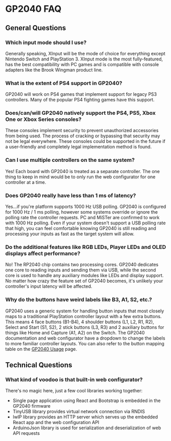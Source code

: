 # GP2040 FAQ

## General Questions

### Which input mode should I use?

Generally speaking, XInput will be the mode of choice for everything except Nintendo Switch and PlayStation 3. XInput mode is the most fully-featured, has the best compatibility with PC games and is compatible with console adapters like the Brook Wingman product line.

### What is the extent of PS4 support in GP2040?

GP2040 will work on PS4 games that implement support for legacy PS3 controllers. Many of the popular PS4 fighting games have this support.

### Does/can/will GP2040 natively support the PS4, PS5, Xbox One or Xbox Series consoles?

These consoles implement security to prevent unauthorized accessories from being used. The process of cracking or bypassing that security may not be legal everywhere. These consoles could be supported in the future if a user-friendly and completely legal implementation method is found.

### Can I use multiple controllers on the same system?

Yes! Each board with GP2040 is treated as a separate controller. The one thing to keep in mind would be to only run the web configurator for one controller at a time.

### Does GP2040 really have less than 1 ms of latency?

Yes...if you're platform supports 1000 Hz USB polling. GP2040 is configured for 1000 Hz / 1 ms polling, however some systems override or ignore the polling rate the controller requests. PC and MiSTer are confirmed to work with 1000 Hz polling. Even if your system doesn't support a USB polling rate that high, you can feel comfortable knowing GP2040 is still reading and processing your inputs as fast as the target system will allow.

### Do the additional features like RGB LEDs, Player LEDs and OLED displays affect performance?

No! The RP2040 chip contains two processing cores. GP2040 dedicates one core to reading inputs and sending them via USB, while the second core is used to handle any auxiliary modules like LEDs and display support. No matter how crazy the feature set of GP2040 becomes, it's unlikely your controller's input latency will be affected.

### Why do the buttons have weird labels like B3, A1, S2, etc.?

GP2040 uses a generic system for handling button inputs that most closely maps to a traditional PlayStation controller layout with a few extra buttons. This means 4 face buttons (B1-B4), 4 shoulder buttons (L1, L2, R1, R2), Select and Start (S1, S2), 2 stick buttons (L3, R3) and 2 auxiliary buttons for things like Home and Capture (A1, A2) on the Switch. The GP2040 documentation and web configurator have a dropdown to change the labels to more familiar controller layouts. You can also refer to the button mapping table on the [GP2040 Usage](https://gp2040-CE.info/#/usage?id=buttons) page.

## Technical Questions

### What kind of voodoo is that built-in web configurator?

There's no magic here, just a few cool libraries working together:

* Single page application using React and Bootstrap is embedded in the GP2040 firmware
* TinyUSB library provides virtual network connection via RNDIS
* lwIP library provides an HTTP server which serves up the embedded React app and the web configuration API
* ArduinoJson library is used for serialization and deserialization of web API requests
